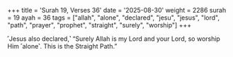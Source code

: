 +++
title = 'Surah 19, Verses 36'
date = '2025-08-30'
weight = 2286
surah = 19
ayah = 36
tags = ["allah", "alone", "declared", "jesu", "jesus", "lord", "path", "prayer", "prophet", "straight", "surely", "worship"]
+++

˹Jesus also declared,˺ “Surely Allah is my Lord and your Lord, so worship Him ˹alone˺. This is the Straight Path.”